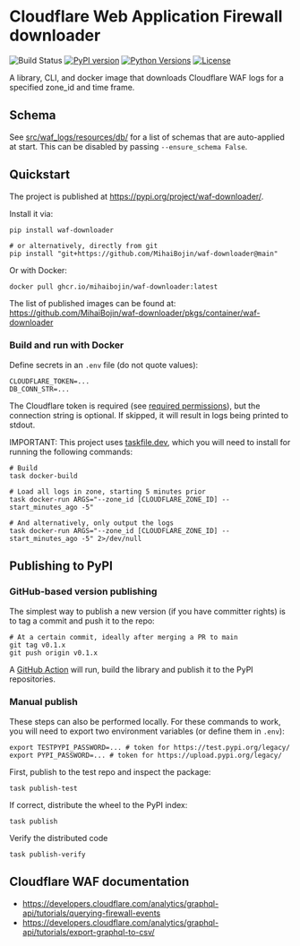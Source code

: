 # Cloudflare Web Application Firewall downloader

![Build Status](https://github.com/MihaiBojin/waf-downloader/actions/workflows/python-tests.yml/badge.svg)
[![PyPI version](https://badge.fury.io/py/waf-downloader.svg)](https://badge.fury.io/py/waf-downloader)
[![Python Versions](https://img.shields.io/pypi/pyversions/waf-downloader.svg)](https://pypi.org/project/waf-downloader/)
[![License](https://img.shields.io/github/license/MihaiBojin/waf-downloader.svg)](LICENSE)

A library, CLI, and docker image that downloads Cloudflare WAF logs for a specified zone_id and time frame.

## Schema

See [src/waf_logs/resources/db/](./src/waf_logs/resources/db) for a list of schemas that are auto-applied at start. This can be disabled by passing `--ensure_schema False`.

## Quickstart

The project is published at <https://pypi.org/project/waf-downloader/>.

Install it via:

```shell
pip install waf-downloader

# or alternatively, directly from git
pip install "git+https://github.com/MihaiBojin/waf-downloader@main"
```

Or with Docker:

```shell
docker pull ghcr.io/mihaibojin/waf-downloader:latest
```

The list of published images can be found at:
<https://github.com/MihaiBojin/waf-downloader/pkgs/container/waf-downloader>

### Build and run with Docker

Define secrets in an `.env` file (do not quote values):

```properties
CLOUDFLARE_TOKEN=...
DB_CONN_STR=...
```

The Cloudflare token is required (see [required permissions](https://developers.cloudflare.com/analytics/graphql-api/getting-started/authentication/api-token-auth/)),
but the connection string is optional.  If skipped, it will result in logs being printed to stdout.

IMPORTANT: This project uses [taskfile.dev](https://taskfile.dev/installation/),
which you will need to install for running the following commands:

```shell
# Build
task docker-build

# Load all logs in zone, starting 5 minutes prior
task docker-run ARGS="--zone_id [CLOUDFLARE_ZONE_ID] --start_minutes_ago -5"

# And alternatively, only output the logs
task docker-run ARGS="--zone_id [CLOUDFLARE_ZONE_ID] --start_minutes_ago -5" 2>/dev/null
```

## Publishing to PyPI

### GitHub-based version publishing

The simplest way to publish a new version (if you have committer rights) is to tag a commit and push it to the repo:

```shell
# At a certain commit, ideally after merging a PR to main
git tag v0.1.x
git push origin v0.1.x
```

A [GitHub Action](https://github.com/MihaiBojin/waf-downloader/actions) will run, build the library and publish it to the PyPI repositories.

### Manual publish

These steps can also be performed locally. For these commands to work, you will need to export two environment variables (or define them in `.env`):

```shell
export TESTPYPI_PASSWORD=... # token for https://test.pypi.org/legacy/
export PYPI_PASSWORD=... # token for https://upload.pypi.org/legacy/
```

First, publish to the test repo and inspect the package:

```shell
task publish-test
```

If correct, distribute the wheel to the PyPI index:

```shell
task publish
```

Verify the distributed code

```shell
task publish-verify
```

## Cloudflare WAF documentation

- <https://developers.cloudflare.com/analytics/graphql-api/tutorials/querying-firewall-events>
- <https://developers.cloudflare.com/analytics/graphql-api/tutorials/export-graphql-to-csv/>
